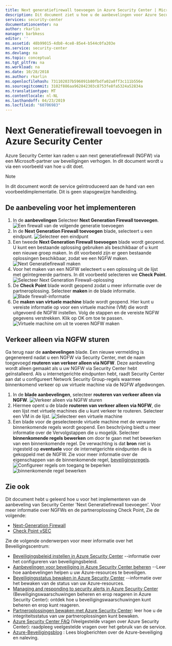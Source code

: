 ```yaml
---
title: Next generatiefirewall toevoegen in Azure Security Center | Microsoft Docs
description: Dit document ziet u hoe u de aanbevelingen voor Azure Security Center implementeren **Next Generation Firewall toevoegen** en **routeren van verkeer alleen via NGFW**.
services: security-center
documentationcenter: na
author: rkarlin
manager: barbkess
editor: ''
ms.assetid: 48b99015-4db8-4ce8-85e4-b544c0fa203e
ms.service: security-center
ms.devlang: na
ms.topic: conceptual
ms.tgt_pltfrm: na
ms.workload: na
ms.date: 10/28/2018
ms.author: rkarlin
ms.openlocfilehash: 731102037b596091b80fbdfa02a8ff3c111b556e
ms.sourcegitcommit: 3102f886aa962842303c8753fe8fa5324a52834a
ms.translationtype: MT
ms.contentlocale: nl-NL
ms.lasthandoff: 04/23/2019
ms.locfileid: "60706983"
---
```

# <a name="add-a-next-generation-firewall-in-azure-security-center"></a>Next Generatiefirewall toevoegen in Azure Security Center
Azure Security Center kan raden u aan next generatiefirewall (NGFW) via een Microsoft-partner uw beveiligingen verhogen. In dit document wordt u via een voorbeeld van hoe u dit doet.

> [!NOTE]
> In dit document wordt de service geïntroduceerd aan de hand van een voorbeeldimplementatie.  Dit is geen stapsgewijze handleiding.
>
>

## <a name="implement-the-recommendation"></a>De aanbeveling voor het implementeren
1. In de **aanbevelingen** Selecteer **Next Generation Firewall toevoegen**.
   ![Een firewall van de volgende generatie toevoegen][1]
2. In de **Next Generation Firewall toevoegen** blade, selecteert u een eindpunt.
   ![Selecteer een eindpunt][2]
3. Een tweede **Next Generation Firewall toevoegen** blade wordt geopend. U kunt een bestaande oplossing gebruiken als beschikbaar of u kunt een nieuwe groep maken. In dit voorbeeld zijn er geen bestaande oplossingen beschikbaar, zodat we een NGFW maken.
   ![Next Generatiefirewall maken][3]
4. Voor het maken van een NGFW selecteert u een oplossing uit de lijst met geïntegreerde partners. In dit voorbeeld selecteren we **Check Point**.
   ![Selecteer Next Generation Firewall-oplossing][4]
5. De **Check Point** blade wordt geopend zodat u meer informatie over de partneroplossing. Selecteer **maken** in de blade informatie.
   ![Blade firewall-informatie][5]
6. De **maken van virtuele machine** blade wordt geopend. Hier kunt u vereiste informatie op voor een virtuele machine (VM) die wordt uitgevoerd de NGFW instellen. Volg de stappen en de vereiste NGFW gegevens verstrekken. Klik op OK om toe te passen.
   ![Virtuele machine om uit te voeren NGFW maken][6]

## <a name="route-traffic-through-ngfw-only"></a>Verkeer alleen via NGFW sturen
Ga terug naar de **aanbevelingen** blade. Een nieuwe vermelding is gegenereerd nadat u een NGFW via Security Center, met de naam toegevoegd **routeren van verkeer alleen via NGFW**. Deze aanbeveling wordt alleen gemaakt als u uw NGFW via Security Center hebt geïnstalleerd. Als u internetgerichte eindpunten hebt, raadt Security Center aan dat u configureert Network Security Group-regels waarmee binnenkomend verkeer op uw virtuele machine via de NGFW afgedwongen.

1. In de **blade aanbevelingen**, selecteer **routeren van verkeer alleen via NGFW**.
   ![Verkeer alleen via NGFW sturen][7]
2. Hiermee opent u de blade **routeren van verkeer alleen via NGFW**, die een lijst met virtuele machines die u kunt verkeer te routeren. Selecteer een VM in de lijst.
   ![Selecteer een virtuele machine][8]
3. Een blade voor de geselecteerde virtuele machine met de verwante binnenkomende regels wordt geopend. Een beschrijving biedt u meer informatie over de Vervolgstappen die u mogelijk. Selecteer **binnenkomende regels bewerken** om door te gaan met het bewerken van een binnenkomende regel. De verwachting is dat **bron** niet is ingesteld op **eventuele** voor de internetgerichte eindpunten die is gekoppeld met de NGFW. Zie voor meer informatie over de eigenschappen van de binnenkomende regel, [beveiligingsregels](../virtual-network/security-overview.md#security-rules).
   ![Configureer regels om toegang te beperken][9]
   ![binnenkomende regel bewerken][10]

## <a name="see-also"></a>Zie ook
Dit document hebt u geleerd hoe u voor het implementeren van de aanbeveling van Security Center 'Next Generatiefirewall toevoegen'. Voor meer informatie over NGFWs en de partneroplossing Check Point, Zie de volgende:

* [Next-Generation Firewall](https://en.wikipedia.org/wiki/Next-Generation_Firewall)
* [Check Point vSEC](https://azuremarketplace.microsoft.com/en-us/marketplace/apps/checkpoint.vsec)

Zie de volgende onderwerpen voor meer informatie over het Beveiligingscentrum:

* [Beveiligingsbeleid instellen in Azure Security Center](tutorial-security-policy.md) --informatie over het configureren van beveiligingsbeleid.
* [Aanbevelingen voor beveiliging in Azure Security Center beheren](security-center-recommendations.md) --Leer hoe aanbevelingen helpen u uw Azure-resources te beveiligen.
* [Beveiligingsstatus bewaken in Azure Security Center](security-center-monitoring.md) --informatie over het bewaken van de status van uw Azure-resources.
* [Managing and responding to security alerts in Azure Security Center](security-center-managing-and-responding-alerts.md) (Beveiligingswaarschuwingen beheren en erop reageren in Azure Security Center): ontdek hoe u beveiligingswaarschuwingen kunt beheren en erop kunt reageren.
* [Partneroplossingen bewaken met Azure Security Center](security-center-partner-solutions.md): leer hoe u de integriteitsstatus van uw partneroplossingen kunt bewaken.
* [Azure Security Center FAQ](security-center-faq.md) (Veelgestelde vragen over Azure Security Center): raadpleeg veelgestelde vragen over het gebruik van de service.
* [Azure-Beveiligingsblog](https://blogs.msdn.com/b/azuresecurity/) : Lees blogberichten over de Azure-beveiliging en naleving.

<!--Image references-->
[1]: ./media/security-center-add-next-gen-firewall/add-next-gen-firewall.png
[2]: ./media/security-center-add-next-gen-firewall/select-an-endpoint.png
[3]: ./media/security-center-add-next-gen-firewall/create-new-next-gen-firewall.png
[4]: ./media/security-center-add-next-gen-firewall/select-next-gen-firewall.png
[5]: ./media/security-center-add-next-gen-firewall/firewall-solution-info-blade.png
[6]: ./media/security-center-add-next-gen-firewall/create-virtual-machine.png
[7]: ./media/security-center-add-next-gen-firewall/route-traffic-through-ngfw.png
[8]: ./media/security-center-add-next-gen-firewall/select-vm.png
[9]: ./media/security-center-add-next-gen-firewall/configure-rules-to-limit-access.png
[10]: ./media/security-center-add-next-gen-firewall/edit-inbound-rule.png
